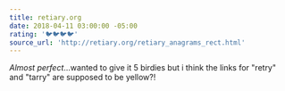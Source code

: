 ```yaml
---
title: retiary.org
date: 2018-04-11 03:00:00 -05:00
rating: '🐦🐦🐦🐦'
source_url: 'http://retiary.org/retiary_anagrams_rect.html'
---
```


*Almost perfect*...wanted to give it 5 birdies but i think the links for "retry" and "tarry" are supposed to be yellow?!
